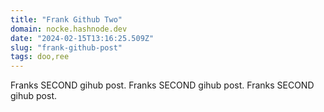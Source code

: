 ```yaml
---
title: "Frank Github Two"
domain: nocke.hashnode.dev
date: "2024-02-15T13:16:25.509Z"
slug: "frank-github-post"
tags: doo,ree
---
```


Franks SECOND gihub post.
Franks SECOND gihub post.
Franks SECOND gihub post.


